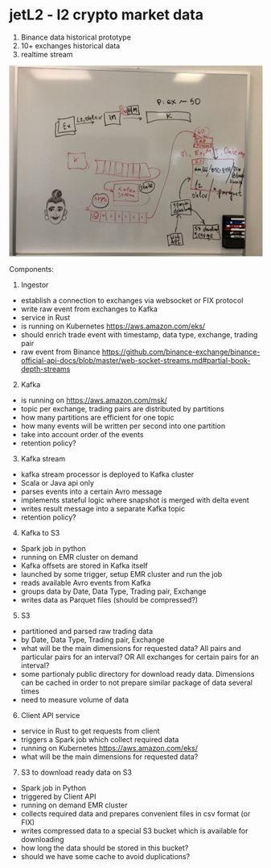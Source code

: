 # jetL2 - l2 crypto market data

1. Binance data historical prototype
2. 10+ exchanges historical data
3. realtime stream

![](pipeline.jpg?raw=true)


Components:

1. Ingestor
- establish a connection to exchanges via websocket or FIX protocol
- write raw event from exchanges to Kafka
- service in Rust 
- is running on Kubernetes https://aws.amazon.com/eks/
- should enrich trade event with timestamp, data type, exchange, trading pair
- raw event from Binance https://github.com/binance-exchange/binance-official-api-docs/blob/master/web-socket-streams.md#partial-book-depth-streams

2. Kafka
- is running on https://aws.amazon.com/msk/
- topic per exchange, trading pairs are distributed by partitions
- how many partitions are efficient for one topic
- how many events will be written per second into one partition
- take into account order of the events
- retention policy?

3. Kafka stream
- kafka stream processor is deployed to Kafka cluster
- Scala or Java api only
- parses events into a certain Avro message
- implements stateful logic where snapshot is merged with delta event
- writes result message into a separate Kafka topic
- retention policy?

4. Kafka to S3
- Spark job in python
- running on EMR cluster on demand
- Kafka offsets are stored in Kafka itself
- launched by some trigger, setup EMR cluster and run the job
- reads available Avro events from Kafka
- groups data by Date, Data Type, Trading pair, Exchange
- writes data as Parquet files (should be compressed?)

5. S3
- partitioned and parsed raw trading data
- by Date, Data Type, Trading pair, Exchange
- what will be the main dimensions for requested data? All pairs and particular pairs for an interval? OR All exchanges for certain pairs for an interval?
- some partionaly public directory for download ready data. Dimensions can be cached in order to not prepare similar package of data several times
- need to measure volume of data

6. Client API service
- service in Rust to get requests from client
- triggers a Spark job which collect required data
- running on Kubernetes  https://aws.amazon.com/eks/
- what will be the main dimensions for requested data?

7. S3 to download ready data on S3
- Spark job in Python
- triggered by Client API
- running on demand EMR cluster
- collects required data and prepares convenient files in csv format (or FIX)
- writes compressed data to a special S3 bucket which is available for downloading
- how long the data should be stored in this bucket?
- should we have some cache to avoid duplications?
